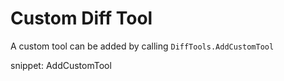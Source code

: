 # Custom Diff Tool

A custom tool can be added by calling `DiffTools.AddCustomTool`

snippet: AddCustomTool
